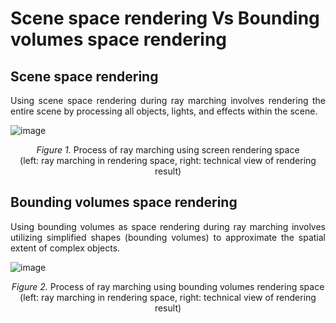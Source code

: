 # Scene space rendering Vs Bounding volumes space rendering

## Scene space rendering
<div align="justify">
<p>Using scene space rendering during ray marching involves rendering the entire scene by processing all objects, lights, and effects within the scene.</p>
</div>

![image](https://github.com/user-attachments/assets/67b2c0b5-914b-40a2-92f5-021f0516c1b5)  
<p align="center"><i>Figure 1.</i> Process of ray marching using screen rendering space<br>
  (left: ray marching in rendering space, right: technical view of rendering result)</p>

## Bounding volumes space rendering
<div align="justify">
<p>Using bounding volumes as space rendering during ray marching involves utilizing simplified shapes (bounding volumes) to approximate the spatial extent of complex objects.</p>
</div>

![image](https://github.com/user-attachments/assets/8f174f95-e168-42a8-a823-bbe9f033565e)  
<p align="center"><i>Figure 2.</i> Process of ray marching using bounding volumes rendering space<br>
  (left: ray marching in rendering space, right: technical view of rendering result)</p>